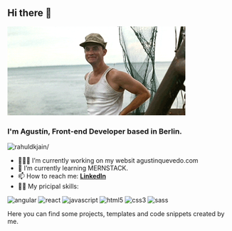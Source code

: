 ## Hi there 👋

![assets/hithere.gif](/assets/hithere.gif)

### I'm Agustín, Front-end Developer based in Berlin.

<p> <img src=https://komarev.com/ghpvc/?username=agustinquevedo alt=rahuldkjain/> </p>

- 👨🏻‍💻 I’m currently working on my websit agustinquevedo.com
- 🌱 I’m currently learning MERNSTACK.
- 📫 How to reach me: **[LinkedIn](https://www.linkedin.com/in/agustinquevedo)**
- 💪🏻 My pricipal skills: 

<p><img src=https://devicons.github.io/devicon/devicon.git/icons/angularjs/angularjs-original.svg alt=angular width="40" height="40"/> <img src=https://devicons.github.io/devicon/devicon.git/icons/react/react-original-wordmark.svg alt=react width="40" height="40"/> <img src=https://devicons.github.io/devicon/devicon.git/icons/javascript/javascript-original.svg alt=javascript width="40" height="40"/> <img src=https://devicons.github.io/devicon/devicon.git/icons/html5/html5-original-wordmark.svg alt=html5 width="40" height="40"/> <img src=https://devicons.github.io/devicon/devicon.git/icons/css3/css3-original-wordmark.svg alt=css3 width="40" height="40"/>  <img src=https://devicons.github.io/devicon/devicon.git/icons/sass/sass-original.svg alt=sass width="40" height="40"/></p>

Here you can find some projects, templates and code snippets created by me.